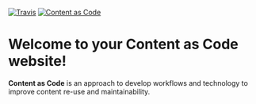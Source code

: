 [![Travis](https://img.shields.io/travis/OWNER/REPO.svg)](https://travis-ci.org/OWNER/REPO) [![Content as Code](https://img.shields.io/badge/contentascode-not%20deployed-red.svg)](http://OWNER.github.io/REPO)

# Welcome to your Content as Code website!

**Content as Code** is an approach to develop workflows and technology to improve content re-use and maintainability.
